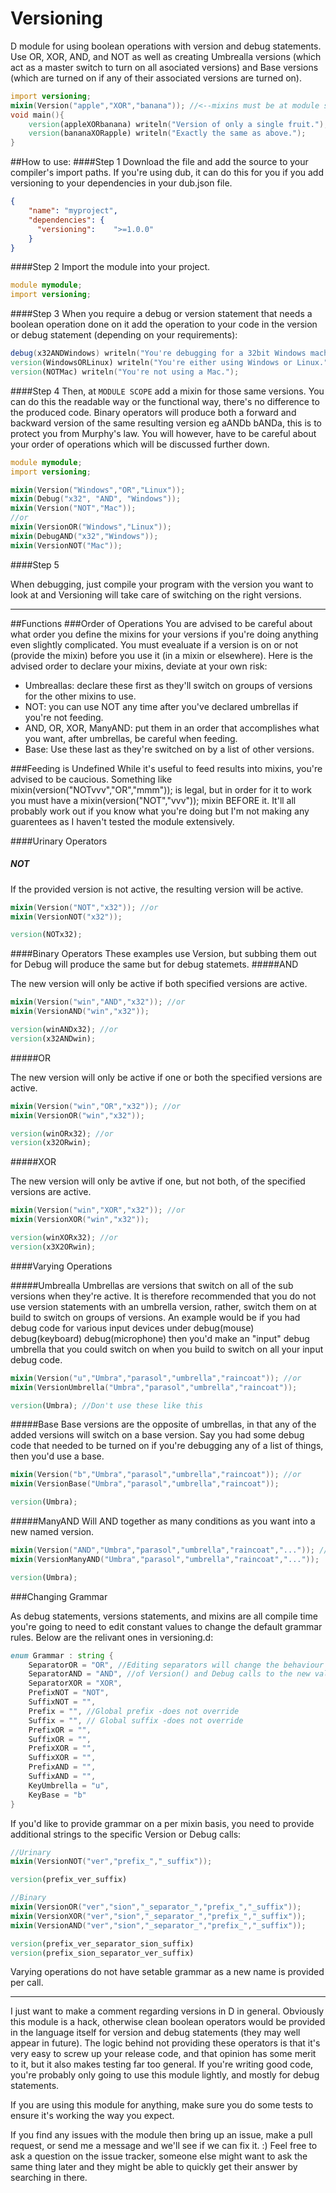 # Versioning
D module for using boolean operations with version and debug statements. Use OR, XOR, AND, and NOT as well as creating Umbrealla versions (which act as a master switch to turn on all asociated versions) and Base versions (which are turned on if any of their associated versions are turned on).
```D
import versioning;
mixin(Version("apple","XOR","banana")); //<--mixins must be at module scope
void main(){
	version(appleXORbanana) writeln("Version of only a single fruit.");
	version(bananaXORapple) writeln("Exactly the same as above.");
}
```
##How to use:
####Step 1 
Download the file and add the source to your compiler's import paths.
If you're using dub, it can do this for you if you add versioning to your dependencies in your dub.json file.
```JSON
{
	"name": "myproject",
	"dependencies": {
	  "versioning":    ">=1.0.0"
	}
}
```
####Step 2
Import the module into your project.
```D
module mymodule;
import versioning;
```
####Step 3
When you require a debug or version statement that needs a boolean operation done on it add the operation to your code in the version or debug statement (depending on your requirements):
```D
debug(x32ANDWindows) writeln("You're debugging for a 32bit Windows machine!");
version(WindowsORLinux) writeln("You're either using Windows or Linux.");
version(NOTMac) writeln("You're not using a Mac.");
```
####Step 4
Then, at `MODULE SCOPE` add a mixin for those same versions. You can do this the readable way or the functional way, there's no difference to the produced code. Binary operators will produce both a forward and backward version of the same resulting version eg aANDb bANDa, this is to protect you from Murphy's law. You will however, have to be careful about your order of operations which will be discussed further down.
```D
module mymodule;
import versioning;

mixin(Version("Windows","OR","Linux"));
mixin(Debug("x32", "AND", "Windows"));
mixin(Version("NOT","Mac"));
//or
mixin(VersionOR("Windows","Linux"));
mixin(DebugAND("x32","Windows"));
mixin(VersionNOT("Mac"));
```
####Step 5

When debugging, just compile your program with the version you want to look at and Versioning will take care of switching on the right versions.

***
##Functions
###Order of Operations
You are advised to be careful about what order you define the mixins for your versions if you're doing anything even slightly complicated. You must evealuate if a version is on or not (provide the mixin) before you use it (in a mixin or elsewhere). Here is the advised order to declare your mixins, deviate at your own risk:
* Umbreallas: declare these first as they'll switch on groups of versions for the other mixins to use.
* NOT: you can use NOT any time after you've declared umbrellas if you're not feeding.
* AND, OR, XOR, ManyAND: put them in an order that accomplishes what you want, after umbrellas, be careful when feeding.
* Base: Use these last as they're switched on by a list of other versions.

###Feeding is Undefined
While it's useful to feed results into mixins, you're advised to be caucious. Something like mixin(version("NOTvvv","OR","mmm")); is legal, but in order for it to work you must have a mixin(version("NOT","vvv")); mixin BEFORE it. It'll all probably work out if you know what you're doing but I'm not making any guarentees as I haven't tested the module extensively.

####Urinary Operators
##### NOT
If the provided version is not active, the resulting version will be active.
```D
mixin(Version("NOT","x32")); //or
mixin(VersionNOT("x32"));

version(NOTx32);
```
####Binary Operators
These examples use Version, but subbing them out for Debug will produce the same but for debug statemets.
#####AND

The new version will only be active if both specified versions are active.
```D
mixin(Version("win","AND","x32")); //or
mixin(VersionAND("win","x32"));

version(winANDx32); //or
version(x32ANDwin);
```
#####OR

The new version will only be active if one or both the specified versions are active.
```D
mixin(Version("win","OR","x32")); //or
mixin(VersionOR("win","x32"));

version(winORx32); //or
version(x32ORwin);
```
#####XOR

The new version will only be avtive if one, but not both, of the specified versions are active.
```D
mixin(Version("win","XOR","x32")); //or
mixin(VersionXOR("win","x32"));

version(winXORx32); //or
version(x3X2ORwin);
```
####Varying Operations


#####Umbrealla
Umbrellas are versions that switch on all of the sub versions when they're active. It is therefore recommended that you do not use version statements with an umbrella version, rather, switch them on at build to switch on groups of versions. An example would be if you had debug code for various input devices under debug(mouse) debug(keyboard) debug(microphone) then you'd make an "input" debug umbrella that you could switch on when you build to switch on all your input debug code.
```D
mixin(Version("u","Umbra","parasol","umbrella","raincoat")); //or
mixin(VersionUmbrella("Umbra","parasol","umbrella","raincoat"));

version(Umbra); //Don't use these like this
```
#####Base
Base versions are the opposite of umbrellas, in that any of the added versions will switch on a base version. Say you had some debug code that needed to be turned on if you're debugging any of a list of things, then you'd use a base.
```D
mixin(Version("b","Umbra","parasol","umbrella","raincoat")); //or
mixin(VersionBase("Umbra","parasol","umbrella","raincoat"));

version(Umbra);
```
#####ManyAND
Will AND together as many conditions as you want into a new named version.
```D
mixin(Version("AND","Umbra","parasol","umbrella","raincoat","...")); //or
mixin(VersionManyAND("Umbra","parasol","umbrella","raincoat","..."));

version(Umbra);
```
###Changing Grammar

As debug statements, versions statements, and mixins are all compile time you're going to need to edit constant values to change the default grammar rules. Below are the relivant ones in versioning.d:
```D
enum Grammar : string {
	SeparatorOR = "OR", //Editing separators will change the behaviour
	SeparatorAND = "AND", //of Version() and Debug calls to the new values
	SeparatorXOR = "XOR",
	PrefixNOT = "NOT",
	SuffixNOT = "",
	Prefix = "", //Global prefix -does not override
	Suffix = "", // Global suffix -does not override
	PrefixOR = "",
	SuffixOR = "",
	PrefixXOR = "",
	SuffixXOR = "",
	PrefixAND = "",
	SuffixAND = "",
	KeyUmbrella = "u",
	KeyBase = "b"
}
```
If you'd like to provide grammar on a per mixin basis, you need to provide additional strings to the specific Version or Debug calls:
```D
//Urinary
mixin(VersionNOT("ver","prefix_","_suffix"));

version(prefix_ver_suffix)

//Binary
mixin(VersionOR("ver","sion","_separator_","prefix_","_suffix"));
mixin(VersionXOR("ver","sion","_separator_","prefix_","_suffix"));
mixin(VersionAND("ver","sion","_separator_","prefix_","_suffix"));

version(prefix_ver_separator_sion_suffix)
version(prefix_sion_separator_ver_suffix)
```
Varying operations do not have setable grammar as a new name is provided per call.

---
I just want to make a comment regarding versions in D in general. Obviously this module is a hack, otherwise clean boolean operators would be provided in the language itself for version and debug statements (they may well appear in future). The logic behind not providing these operators is that it's very easy to screw up your release code, and that opinion has some merit to it, but it also makes testing far too general. If you're writing good code, you're probably only going to use this module lightly, and mostly for debug statements.

If you are using this module for anything, make sure you do some tests to ensure it's working the way you expect.

If you find any issues with the module then bring up an issue, make a pull request, or send me a message and we'll see if we can fix it. :) Feel free to ask a question on the issue tracker, someone else might want to ask the same thing later and they might be able to quickly get their answer by searching in there.
